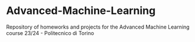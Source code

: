 # Advanced-Machine-Learning
Repository of homeworks and projects for the Advanced Machine Learning course 23/24 - Politecnico di Torino 
